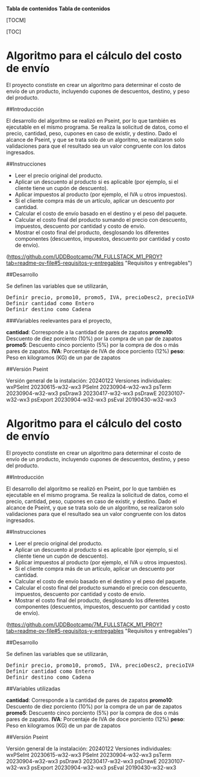 **Tabla de contenidos**
**Tabla de contenidos**

[TOCM]

[TOC]

# Algoritmo para el cálculo del costo de envío

El proyecto constiste en crear un algoritmo para determinar el costo de envío de un producto, incluyendo cupones de descuentos, destino, y peso del producto.

##Introducción

El desarrollo del algoritmo se realizó en Pseint, por lo que también es ejecutable en el mismo programa. Se realiza la solicitud de datos, como  el precio, cantidad, peso, cupones en caso de existir, y destino. Dado el alcance de Pseint, y que se trata solo de un algoritmo, se realizaron solo validaciones para que el resultado sea un valor congruente con los datos ingresados.

##Instrucciones

- Leer el precio original del producto.
- Aplicar un descuento al producto si es aplicable (por ejemplo, si el cliente tiene un cupón de descuento).
- Aplicar impuestos al producto (por ejemplo, el IVA u otros impuestos).
- Si el cliente compra más de un artículo, aplicar un descuento por cantidad.
- Calcular el costo de envío basado en el destino y el peso del paquete.
- Calcular el costo final del producto sumando el precio con descuento, impuestos, descuento por cantidad y costo de envío.
- Mostrar el costo final del producto, desglosando los diferentes componentes (descuentos, impuestos, descuento por cantidad y costo de envío).

(https://github.com/UDDBootcamp/7M_FULLSTACK_M1_PROY?tab=readme-ov-file#5-requisitos-y-entregables "Requisitos y entregables")

##Desarrollo

Se definen las variables que se utilizarán,
<pre>
Definir precio, promo10, promo5, IVA, precioDesc2, precioIVA, total1, total2,     precioEnvioTotal, posicion, precioxDestino, peso, i, j como Real
Definir cantidad como Entero
Definir destino como Cadena
</pre>

###Variables reelevantes para el proyecto,

**cantidad**: Corresponde a la cantidad de pares de zapatos
**promo10**: Descuento de diez porciento (10%) por la compra de un par de zapatos
**promo5**: Descuento cinco porciento (5%) por la compra de dos o más pares de zapatos.
**IVA**: Porcentaje de IVA de doce porciento (12%)
**peso**: Peso en kilogramos (KG) de un par de zapatos

##Versión Pseint

Versión general de la instalación: 20240122
Versiones individuales:
     wxPSeInt 20230615-w32-wx3
     PSeInt 20230904-w32-wx3
     psTerm 20230904-w32-wx3
     psDraw3 20230417-w32-wx3
     psDrawE 20230107-w32-wx3
     psExport 20230904-w32-wx3
     psEval 20190430-w32-wx3
# Algoritmo para el cálculo del costo de envío

El proyecto constiste en crear un algoritmo para determinar el costo de envío de un producto, incluyendo cupones de descuentos, destino, y peso del producto.

##Introducción

El desarrollo del algoritmo se realizó en Pseint, por lo que también es ejecutable en el mismo programa. Se realiza la solicitud de datos, como  el precio, cantidad, peso, cupones en caso de existir, y destino. Dado el alcance de Pseint, y que se trata solo de un algoritmo, se realizaron solo validaciones para que el resultado sea un valor congruente con los datos ingresados.

##Instrucciones

- Leer el precio original del producto.
- Aplicar un descuento al producto si es aplicable (por ejemplo, si el cliente tiene un cupón de descuento).
- Aplicar impuestos al producto (por ejemplo, el IVA u otros impuestos).
- Si el cliente compra más de un artículo, aplicar un descuento por cantidad.
- Calcular el costo de envío basado en el destino y el peso del paquete.
- Calcular el costo final del producto sumando el precio con descuento, impuestos, descuento por cantidad y costo de envío.
- Mostrar el costo final del producto, desglosando los diferentes componentes (descuentos, impuestos, descuento por cantidad y costo de envío).

(https://github.com/UDDBootcamp/7M_FULLSTACK_M1_PROY?tab=readme-ov-file#5-requisitos-y-entregables "Requisitos y entregables")

##Desarrollo

Se definen las variables que se utilizarán,
<pre>
Definir precio, promo10, promo5, IVA, precioDesc2, precioIVA, total1, total2,     precioEnvioTotal, posicion, precioxDestino, peso, i, j como Real
Definir cantidad como Entero
Definir destino como Cadena
</pre>

##Variables utilizadas

**cantidad**: Corresponde a la cantidad de pares de zapatos
**promo10**: Descuento de diez porciento (10%) por la compra de un par de zapatos
**promo5**: Descuento cinco porciento (5%) por la compra de dos o más pares de zapatos.
**IVA**: Porcentaje de IVA de doce porciento (12%)
**peso**: Peso en kilogramos (KG) de un par de zapatos

##Versión Pseint

Versión general de la instalación: 20240122
Versiones individuales:
     wxPSeInt 20230615-w32-wx3
     PSeInt 20230904-w32-wx3
     psTerm 20230904-w32-wx3
     psDraw3 20230417-w32-wx3
     psDrawE 20230107-w32-wx3
     psExport 20230904-w32-wx3
     psEval 20190430-w32-wx3
